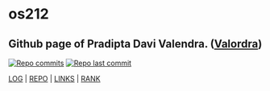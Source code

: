 # **os212**

## Github page of Pradipta Davi Valendra. ([Valordra](https://github.com/valordra))
[![Repo commits](https://badgen.net/github/commits/valordra/os212)](https://github.com/valordra/os212/commits/master)
[![Repo last commit](https://img.shields.io/github/last-commit/valordra/os212)](https://github.com/valordra/os212/commits/master)

[LOG](TXT/mylog.txt) | [REPO](https://github.com/valordra/os212) | [LINKS](links.md) | [RANK](TXT/myrank.txt)



